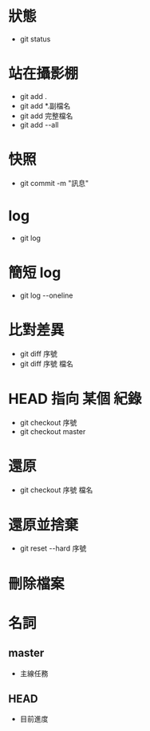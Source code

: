 # 狀態
- git status

# 站在攝影棚
- git add .
- git add *.副檔名
- git add 完整檔名
- git add --all
# 快照
- git commit -m "訊息"

# log
- git log 

# 簡短 log
- git log --oneline

# 比對差異
- git diff 序號
- git diff 序號 檔名

# HEAD 指向 某個 紀錄
- git checkout 序號
- git checkout master

# 還原
- git checkout 序號 檔名
<!-- 最後要 commit 才算完成 -->

# 還原並捨棄
- git reset --hard 序號

# 刪除檔案
<!-- 最後也要 add、commit -->

# 名詞
## master
- 主線任務
## HEAD
- 目前進度

